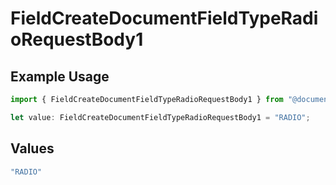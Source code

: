 # FieldCreateDocumentFieldTypeRadioRequestBody1

## Example Usage

```typescript
import { FieldCreateDocumentFieldTypeRadioRequestBody1 } from "@documenso/sdk-typescript/models/operations";

let value: FieldCreateDocumentFieldTypeRadioRequestBody1 = "RADIO";
```

## Values

```typescript
"RADIO"
```